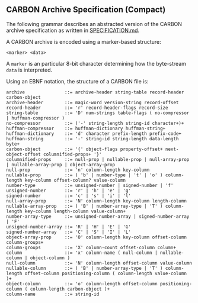 ## CARBON Archive Specification (Compact)

The following grammar describes an abstracted version of the CARBON archive specification as written in [SPECIFICATION.md](SPECIFICATION.md).

A CARBON archive is encoded using a marker-based structure:
```
<marker> <data>
```
A `marker` is an particular 8-bit character determining how the byte-stream `data` is interpreted.

Using an EBNF notation, the structure of a CARBON file is:

```
archive               ::= archive-header string-table record-header carbon-object
archive-header        ::= magic-word version-string record-offset
record-header         ::= 'r' record-header-flags record-size
string-table          ::= 'D' num-strings table-flags ( no-compressor | huffman-compressor )
no-compressor         ::= ('-' string-length string-id character+)+
huffman-compressor    ::= huffman-dictionary huffman-string+
huffman-dictionary    ::= 'd' character prefix-length prefix-code+
huffman-string        ::= '-' string-id string-length data-length byte+
carbon-object         ::= '{' object-flags property-offset+ next-object-offset columnified-props+ '}'
columnified-props     ::= null-prop | nullable-prop | null-array-prop | nullable-array-prop | object-array-prop
null-prop             ::= 'n' column-length key-column
nullable-prop         ::= ( 'b' | number-type | 't' | 'o' ) column-length key-column offset-column? value-column
number-type           ::= unsigned-number | signed-number | 'f'
unsigned-number       ::= 'r' | 'h' | 'e' | 'g'
signed-number         ::= 'c' | 's' | 'i' | 'l'
null-array-prop       ::= 'N' column-length key-column length-column
nullable-array-prop   ::= ( 'B' | number-array-type | 'T' ) column-length key-column length-column value-column+
number-array-type     ::= unsigned-number-array | signed-number-array | 'F'
unsigned-number-array ::= 'R' | 'H' | 'E' | 'G'
signed-number-array   ::= 'C' | 'S' | 'I' | 'L'
object-array-prop     ::= 'O' column-length key-column offset-column column-groups+
column-groups         ::= 'X' column-count offset-column column+
column                ::= 'x' column-name ( null-column | nullable-column | object-column )
null-column           ::= 'N' column-length offset-column value-column
nullable-column       ::= ( 'B' | number-array-type | 'T' ) column-length offset-column positioning-column ( column-length value-column )+
object-column         ::= 'o' column-length offset-column positioning-column ( column-length carbon-object )+
column-name           ::= string-id
         
```